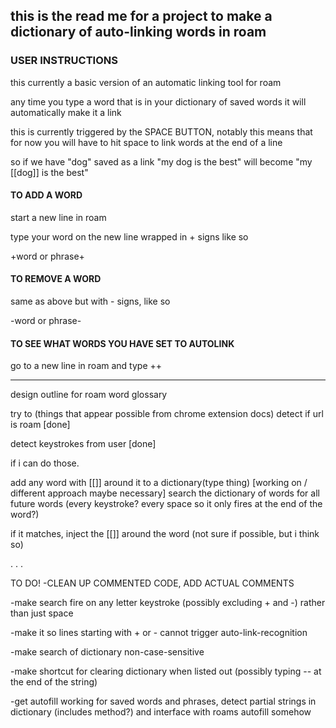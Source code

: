 this is the read me for a project to make a dictionary of auto-linking words in roam
-------------------------------------------------------------
### USER INSTRUCTIONS
this currently a basic version of an automatic linking tool for roam

any time you type a word that is in your dictionary of saved words it will automatically make it a link

this is currently triggered by the SPACE BUTTON, notably this means that for now you will have to hit space to link words at the end of a line

so if we have "dog" saved as a link "my dog is the best" will become "my [[dog]] is the best"

#### TO ADD A WORD
start a new line in roam

type your word on the new line wrapped in + signs
like so

+word or phrase+

#### TO REMOVE A WORD

same as above but with - signs, like so

-word or phrase-

#### TO SEE WHAT WORDS YOU HAVE SET TO AUTOLINK
go to a new line in roam and type ++

------------------------------------------------------------------

design outline for roam word glossary

try to (things that appear possible from chrome extension docs)
detect if url is roam [done]

detect keystrokes from user [done]

if i can do those.

add any word with [[]] around it to a dictionary(type thing) [working on / different approach maybe necessary]
search the dictionary of words for all future words (every keystroke? every space so it only fires at the end of the word?)

if it matches, inject the [[]] around the word (not sure if possible, but i think so)


.
.
.



TO DO!
-CLEAN UP COMMENTED CODE, ADD ACTUAL COMMENTS

-make search fire on any letter keystroke (possibly excluding + and -) rather than just space

-make it so lines starting with + or - cannot trigger auto-link-recognition

-make search of dictionary non-case-sensitive

-make shortcut for clearing dictionary when listed out (possibly typing -- at the end of the string)

-get autofill working for saved words and phrases, detect partial strings in dictionary (includes method?) and interface with roams autofill somehow
